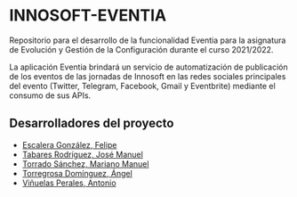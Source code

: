 # INNOSOFT-EVENTIA
Repositorio para el desarrollo de la funcionalidad Eventia para la asignatura de Evolución y Gestión de la Configuración durante el curso 2021/2022.

La aplicación Eventia brindará un servicio de automatización de publicación de los eventos de las jornadas de Innosoft en las redes sociales principales del evento (Twitter, Telegram, Facebook, Gmail y Eventbrite) mediante el consumo de sus APIs.

## Desarrolladores del proyecto
* [Escalera González, Felipe](https://github.com/felescgon)
* [Tabares Rodríguez, José Manuel](https://github.com/Jotaeme55)
* [Torrado Sánchez, Mariano Manuel](https://github.com/MaToSan24)
* [Torregrosa Domínguez, Ángel](https://github.com/angtordom1)
* [Viñuelas Perales, Antonio](https://github.com/antvinper)
